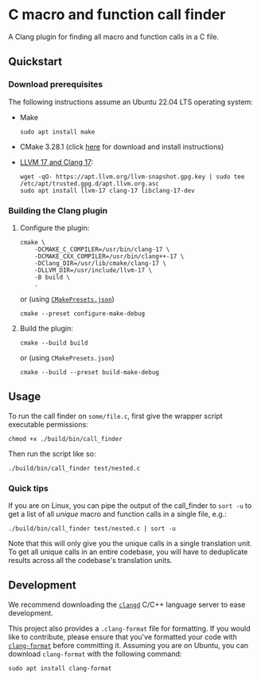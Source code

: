 # C macro and function call finder

A Clang plugin for finding all macro and function calls in a C file.

## Quickstart

### Download prerequisites

The following instructions assume an Ubuntu 22.04 LTS operating system:

- Make

  ```console
  sudo apt install make
  ```

- CMake 3.28.1 (click [here](https://apt.kitware.com/) for download and install
  instructions)

- [LLVM 17 and Clang 17](https://apt.llvm.org/):

  ```console
  wget -qO- https://apt.llvm.org/llvm-snapshot.gpg.key | sudo tee /etc/apt/trusted.gpg.d/apt.llvm.org.asc
  sudo apt install llvm-17 clang-17 libclang-17-dev
  ```

### Building the Clang plugin

1. Configure the plugin:

    ```console
    cmake \
        -DCMAKE_C_COMPILER=/usr/bin/clang-17 \
        -DCMAKE_CXX_COMPILER=/usr/bin/clang++-17 \
        -DClang_DIR=/usr/lib/cmake/clang-17 \
        -DLLVM_DIR=/usr/include/llvm-17 \
        -B build \
        .
    ```

    or (using
    [`CMakePresets.json`](https://cmake.org/cmake/help/latest/manual/cmake-presets.7.html))

    ```console
    cmake --preset configure-make-debug
    ```

1. Build the plugin:

    ```console
    cmake --build build
    ```

    or (using `CMakePresets.json`)

    ```console
    cmake --build --preset build-make-debug
    ```

## Usage

To run the call finder on `some/file.c`, first give the wrapper script
executable permissions:

```console
chmod +x ./build/bin/call_finder
```

Then run the script like so:

```console
./build/bin/call_finder test/nested.c
```

### Quick tips

If you are on Linux, you can pipe the output of the call_finder to `sort -u` to
get a list of all _unique_ macro and function calls in a single file, e.g.:

```console
./build/bin/call_finder test/nested.c | sort -u
```

Note that this will only give you the unique calls in a single translation unit.
To get all unique calls in an entire codebase, you will have to deduplicate
results across all the codebase's translation units.

## Development

We recommend downloading the [`clangd`](https://clangd.llvm.org/installation)
C/C++ language server to ease development.

This project also provides a `.clang-format` file for formatting. If you would
like to contribute, please ensure that you've formatted your code with
[`clang-format`](https://clang.llvm.org/docs/ClangFormat.html) before committing
it. Assuming you are on Ubuntu, you can download `clang-format` with the
following command:

```console
sudo apt install clang-format
```
